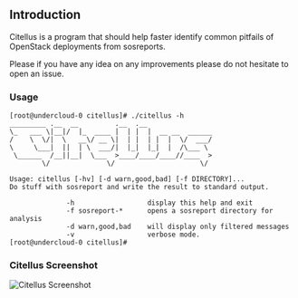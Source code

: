 ## Introduction

Citellus is a program that should help faster identify common pitfails of OpenStack deployments from sosreports.

Please if you have any idea on any improvements please do not hesitate to open an issue.

### Usage

```
[root@undercloud-0 citellus]# ./citellus -h
_________ .__  __         .__  .__                
\_   ___ \|__|/  |_  ____ |  | |  |  __ __  ______
/    \  \/|  \   __\/ __ \|  | |  | |  |  \/  ___/
\     \___|  ||  | \  ___/|  |_|  |_|  |  /\___ \ 
 \______  /__||__|  \___  >____/____/____//____  >
        \/              \/                     \/ 

Usage: citellus [-hv] [-d warn,good,bad] [-f DIRECTORY]...
Do stuff with sosreport and write the result to standard output.

              -h                  display this help and exit
              -f sosreport-*      opens a sosreport directory for analysis
              -d warn,good,bad    will display only filtered messages
              -v                  verbose mode.
[root@undercloud-0 citellus]# 
```

### Citellus Screenshot

![Citellus Screenshot](https://github.com/zerodayz/citellus/blob/master/screen.png?raw=true "Citellus Screenshot")
 
